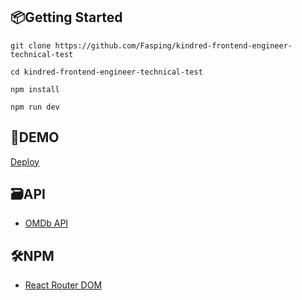 ## 📦Getting Started

```
git clone https://github.com/Fasping/kindred-frontend-engineer-technical-test
```

```
cd kindred-frontend-engineer-technical-test
```

```
npm install
```

```
npm run dev
```

## 🚀DEMO

[Deploy](https://kindred-frontend-engineer-technical-test.vercel.app/)

## 🗃API

- [OMDb API](https://www.omdbapi.com/)

## 🛠NPM

- [React Router DOM](https://www.npmjs.com/package/react-router-dom/)
